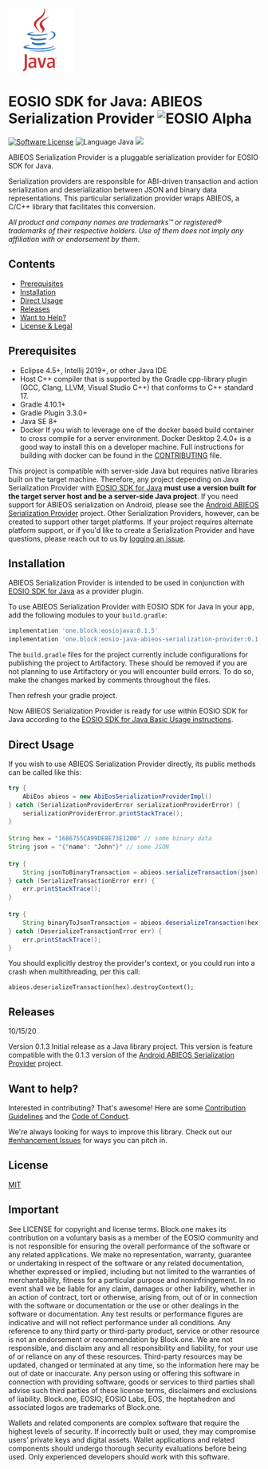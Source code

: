 ![Java Logo](img/java-logo.png)
# EOSIO SDK for Java: ABIEOS Serialization Provider ![EOSIO Alpha](https://img.shields.io/badge/EOSIO-Alpha-blue.svg)

[![Software License](https://img.shields.io/badge/license-MIT-lightgrey.svg)](./LICENSE)
![Language Java](https://img.shields.io/badge/Language-C%2B%2B%2FJava-yellow.svg)
![](https://img.shields.io/badge/Deployment%20Target-Android%206%2B-blue.svg)

ABIEOS Serialization Provider is a pluggable serialization provider for EOSIO SDK for Java.

Serialization providers are responsible for ABI-driven transaction and action serialization and deserialization between JSON and binary data representations. This particular serialization provider wraps ABIEOS, a C/C++ library that facilitates this conversion.

*All product and company names are trademarks™ or registered® trademarks of their respective holders. Use of them does not imply any affiliation with or endorsement by them.*

## Contents

- [Prerequisites](#prerequisites)
- [Installation](#installation)
- [Direct Usage](#direct-usage)
- [Releases](#releases)
- [Want to Help?](#want-to-help)
- [License & Legal](#license)

## Prerequisites

* Eclipse 4.5+, Intellij 2019+, or other Java IDE
* Host C++ compiler that is supported by the Gradle cpp-library plugin (GCC, Clang, LLVM, Visual Studio C++) that conforms to C++ standard 17.
* Gradle 4.10.1+
* Gradle Plugin 3.3.0+
* Java SE 8+
* Docker If you wish to leverage one of the docker based build container to cross compile for a server environment.  Docker Desktop 2.4.0+ is a good way to install this on a developer machine.  Full instructions for building with docker can be found in the [CONTRIBUTING](CONTRIBUTING.md) file.

This project is compatible with server-side Java but requires native libraries built on the target machine. Therefore, any project depending on Java Serialization Provider with [EOSIO SDK for Java](https://github.com/EOSIO/eosio-java) **must use a version built for the target server host and be a server-side Java project**. If you need support for ABIEOS serialization on Android, please see the [Android ABIEOS Serialization Provider](https://github.com/EOSIO/eosio-java-android-abieos-serialization-provider) project.  Other Serialization Providers, however, can be created to support other target platforms.  If your project requires alternate platform support, or if you'd like to create a Serialization Provider and have questions, please reach out to us by [logging an issue](/../../issues/new).

## Installation

ABIEOS Serialization Provider is intended to be used in conjunction with [EOSIO SDK for Java](https://github.com/EOSIO/eosio-java) as a provider plugin.

To use ABIEOS Serialization Provider with EOSIO SDK for Java in your app, add the following modules to your `build.gradle`:

```groovy
implementation 'one.block:eosiojava:0.1.5'
implementation 'one.block:eosio-java-abieos-serialization-provider:0.1.3'
```

The `build.gradle` files for the project currently include configurations for publishing the project to Artifactory.  These should be removed if you are not planning to use Artifactory or you will encounter build errors.  To do so, make the changes marked by comments throughout the files.

Then refresh your gradle project.

Now ABIEOS Serialization Provider is ready for use within EOSIO SDK for Java according to the [EOSIO SDK for Java Basic Usage instructions](https://github.com/EOSIO/eosio-java/tree/master#basic-usage).

## Direct Usage

If you wish to use ABIEOS Serialization Provider directly, its public methods can be called like this:

```java
try {
    AbiEos abieos = new AbiEosSerializationProviderImpl()
} catch (SerializationProviderError serializationProviderError) {
    serializationProviderError.printStackTrace();
}

String hex = "1686755CA99DE8E73E1200" // some binary data
String json = "{"name": "John"}" // some JSON

try {
    String jsonToBinaryTransaction = abieos.serializeTransaction(json)
} catch (SerializeTransactionError err) {
    err.printStackTrace();
}

try {
    String binaryToJsonTransaction = abieos.deserializeTransaction(hex)
} catch (DeserializeTransactionError err) {
    err.printStackTrace();
}
```

You should explicitly destroy the provider's context, or you could run into a crash when multithreading, per this call:

```
abieos.deserializeTransaction(hex).destroyContext();
```

## Releases

10/15/20

Version 0.1.3 Initial release as a Java library project.  This version is feature compatible with the 0.1.3 version of the [Android ABIEOS Serialization Provider](https://github.com/EOSIO/eosio-java-android-abieos-serialization-provider) project.

## Want to help?

Interested in contributing? That's awesome! Here are some [Contribution Guidelines](./CONTRIBUTING.md) and the [Code of Conduct](./CONTRIBUTING.md#conduct).

We're always looking for ways to improve this library. Check out our [#enhancement Issues](/../../issues?q=is%3Aissue+is%3Aopen+label%3Aenhancement) for ways you can pitch in.

## License

[MIT](./LICENSE)

## Important

See LICENSE for copyright and license terms.  Block.one makes its contribution on a voluntary basis as a member of the EOSIO community and is not responsible for ensuring the overall performance of the software or any related applications.  We make no representation, warranty, guarantee or undertaking in respect of the software or any related documentation, whether expressed or implied, including but not limited to the warranties of merchantability, fitness for a particular purpose and noninfringement. In no event shall we be liable for any claim, damages or other liability, whether in an action of contract, tort or otherwise, arising from, out of or in connection with the software or documentation or the use or other dealings in the software or documentation. Any test results or performance figures are indicative and will not reflect performance under all conditions.  Any reference to any third party or third-party product, service or other resource is not an endorsement or recommendation by Block.one.  We are not responsible, and disclaim any and all responsibility and liability, for your use of or reliance on any of these resources. Third-party resources may be updated, changed or terminated at any time, so the information here may be out of date or inaccurate.  Any person using or offering this software in connection with providing software, goods or services to third parties shall advise such third parties of these license terms, disclaimers and exclusions of liability.  Block.one, EOSIO, EOSIO Labs, EOS, the heptahedron and associated logos are trademarks of Block.one.

Wallets and related components are complex software that require the highest levels of security.  If incorrectly built or used, they may compromise users’ private keys and digital assets. Wallet applications and related components should undergo thorough security evaluations before being used.  Only experienced developers should work with this software.
